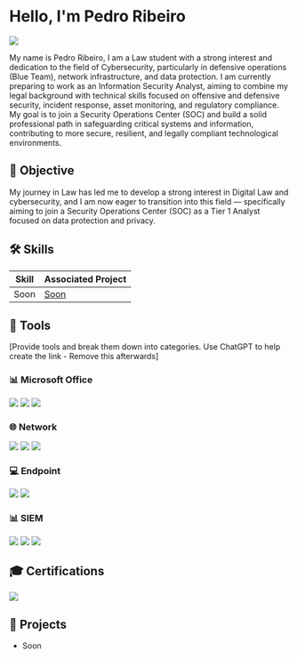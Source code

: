 # Hello, I'm Pedro Ribeiro
<a href="https://linkedin.com/in/pedro-ribeiro-13b60723a/"><img src="https://img.shields.io/badge/-LinkedIn-0072b1?&style=for-the-badge&logo=linkedin&logoColor=white" /></a>

My name is Pedro Ribeiro, I am a Law student with a strong interest and dedication to the field of Cybersecurity, particularly in defensive operations (Blue Team), network infrastructure, and data protection. I am currently preparing to work as an Information Security Analyst, aiming to combine my legal background with technical skills focused on offensive and defensive security, incident response, asset monitoring, and regulatory compliance. My goal is to join a Security Operations Center (SOC) and build a solid professional path in safeguarding critical systems and information, contributing to more secure, resilient, and legally compliant technological environments.

## 🏁 Objective

My journey in Law has led me to develop a strong interest in Digital Law and cybersecurity, and I am now eager to transition into this field — specifically aiming to join a Security Operations Center (SOC) as a Tier 1 Analyst focused on data protection and privacy.

## 🛠 Skills

| Skill                                         | Associated Project         |
|-----------------------------------------------|----------------------------|
| Soon                                          | <a href="https://google.com">Soon</a> |

## 🔧 Tools

[Provide tools and break them down into categories. Use ChatGPT to help create the link - Remove this afterwards]

### 📊 Microsoft Office 
<div>
    <img src="https://img.shields.io/badge/-PowerPoint-D83B01?&style=for-the-badge&logo=Microsoft-PowerPoint&logoColor=white" />
    <img src="https://img.shields.io/badge/-Word-2B579A?&style=for-the-badge&logo=Microsoft-Word&logoColor=white" />
    <img src="https://img.shields.io/badge/-Excel-217346?&style=for-the-badge&logo=Microsoft-Excel&logoColor=white" />
</div>

### 🌐 Network
<div>
    <img src="https://img.shields.io/badge/-Wireshark-1679A7?&style=for-the-badge&logo=Wireshark&logoColor=white" />
    <img src="https://img.shields.io/badge/-Suricata-EF3B2D?&style=for-the-badge&logo=Suricata&logoColor=white" />
    <img src="https://img.shields.io/badge/-Zeek-777BB4?&style=for-the-badge&logo=Zeek&logoColor=white" />
</div>

### 💻 Endpoint
<div>
    <img src="https://img.shields.io/badge/-Microsoft_Defender_for_Endpoint-00A4EF?&style=for-the-badge&logo=Microsoft&logoColor=white" />
    <img src="https://img.shields.io/badge/-Velociraptor-4B275F?&style=for-the-badge&logo=Velociraptor&logoColor=white" />
</div>

### 📊 SIEM
<div>
    <img src="https://img.shields.io/badge/-Microsoft_Sentinel-0078D4?&style=for-the-badge&logo=Microsoft&logoColor=white" />
    <img src="https://img.shields.io/badge/-Splunk-000000?&style=for-the-badge&logo=Splunk&logoColor=white" />
    <img src="https://img.shields.io/badge/-Elastic-005571?&style=for-the-badge&logo=Elastic&logoColor=white" />
</div>

## 🎓 Certifications

<div>
<a href="https://www.credly.com/earner/earned/badge/80222803-325b-472e-b2a0-3ccfc823cc57" target="_blank">
  <img src="https://img.shields.io/badge/Introduction%20to%20Cybersecurity-green?style=for-the-badge&logo=Cisco&logoColor=white" />
</a>
</div>

## 📂 Projects
- Soon
